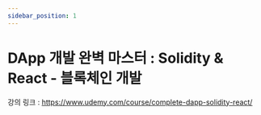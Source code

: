```yaml
---
sidebar_position: 1
---
```


# DApp 개발 완벽 마스터 : Solidity & React - 블록체인 개발

강의 링크 : https://www.udemy.com/course/complete-dapp-solidity-react/
